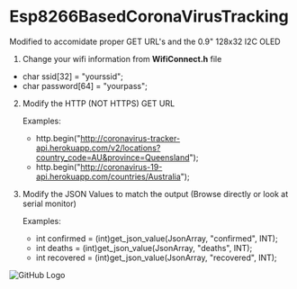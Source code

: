 # Esp8266BasedCoronaVirusTracking
<p>

Modified to accomidate proper GET URL's and the 0.9" 128x32 I2C OLED


 1. Change your wifi information from **WifiConnect.h** file

   * char ssid[32] = "yourssid";
   * char password[64] = "yourpass";

 2. Modify the HTTP (NOT HTTPS) GET URL
 
    Examples:
    * http.begin("http://coronavirus-tracker-api.herokuapp.com/v2/locations?country_code=AU&province=Queensland");
    * http.begin("http://coronavirus-19-api.herokuapp.com/countries/Australia");
    
 3. Modify the JSON Values to match the output (Browse directly or look at serial monitor)
 
    Examples:
    * int confirmed = (int)get_json_value(JsonArray, "confirmed", INT);
    * int deaths = (int)get_json_value(JsonArray, "deaths", INT);
    * int recovered = (int)get_json_value(JsonArray, "recovered", INT);
   


![GitHub Logo](https://i.imgur.com/uCq3Y1m.jpg)  
   
  
  


